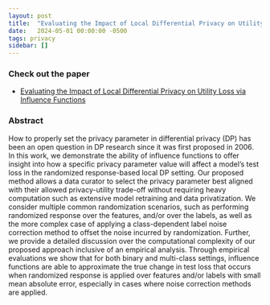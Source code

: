 ```yaml
---
layout: post
title:  "Evaluating the Impact of Local Differential Privacy on Utility Loss via Influence Functions"
date:   2024-05-01 00:00:00 -0500
tags: privacy
sidebar: []
---
```

### Check out the paper
- [Evaluating the Impact of Local Differential Privacy on Utility Loss via Influence Functions](https://arxiv.org/pdf/2309.08678)

### Abstract
How to properly set the privacy parameter in
differential privacy (DP) has been an open question in DP
research since it was first proposed in 2006. In this work, we
demonstrate the ability of influence functions to offer insight
into how a specific privacy parameter value will affect a model’s
test loss in the randomized response-based local DP setting. Our
proposed method allows a data curator to select the privacy
parameter best aligned with their allowed privacy-utility trade-off
without requiring heavy computation such as extensive model
retraining and data privatization. We consider multiple common
randomization scenarios, such as performing randomized response
over the features, and/or over the labels, as well as the more
complex case of applying a class-dependent label noise correction
method to offset the noise incurred by randomization. Further, we
provide a detailed discussion over the computational complexity
of our proposed approach inclusive of an empirical analysis.
Through empirical evaluations we show that for both binary and
multi-class settings, influence functions are able to approximate
the true change in test loss that occurs when randomized response
is applied over features and/or labels with small mean absolute
error, especially in cases where noise correction methods are
applied.

<!--### Check out the slides-->
<!---->
<!--<p>PDF<a href="/assets/slides/24April_inherentPrivacy.pdf"> here</a>.</p>-->
